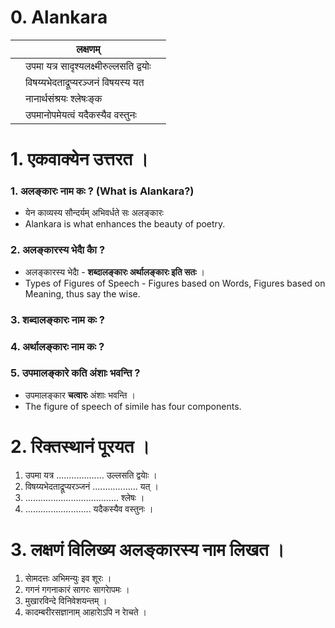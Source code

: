 # 0. Alankara
||लक्षणम्||
|-|-|-|
||उपमा यत्र सादृश्यलक्ष्मीरुल्लसति द्वयोः||
||विषय्यभेदताद्रूप्यरञ्जनं विषयस्य यत||
||नानार्थसंश्रयः श्लेषःङ्क||
||उपमानोपमेयत्वं यदैकस्यैव वस्तुनः||



# 1. एकवाक्येन उत्तरत ।
### 1. अलङ्कारः नाम कः ? (What is Alankara?)
* येन काव्यस्य सौन्दर्यम्‌ अभिवर्धते सः अलङ्कारः
* Alankara is what enhances the beauty of poetry.
### 2. अलङ्कारस्य भेदाै काै ?
* अलङ्कारस्य भेदाै - **शब्दालङ्कारः अर्थालङ्कारः इति सतः**  ।
* Types of Figures of Speech - Figures based on Words, Figures based on Meaning, thus say the wise.
### 3. शब्दालङ्कारः नाम कः ?
### 4. अर्थालङ्कारः नाम कः ?
### 5. उपमालङ्कारे कति अंशाः भवन्ति ?
*  उपमालङ्कार **चत्वारः** अंशाः भवन्ति ।
* The figure of speech of simile has four components.

# 2. रिक्तस्थानं पूरयत ।
1. उपमा यत्र ................... उल्लसति द्वयाेः ।
2. विषय्यभेदताद्रूप्यरञ्जनं .................. यत् ।
3. ..................................... श्लेषः ।
4. .......................... यदैकस्यैव वस्तुनः ।

# 3. लक्षणं विलिख्य अलङ्कारस्य नाम लिखत ।
1. साेमदत्तः अभिमन्युः इव शूरः ।
2. गगनं गगनाकारं सागरः सागराेपमः ।
3. मुखारविन्दे विनिवेशयन्तम् ।
4. कादम्बरीरसज्ञानाम् आहाराेऽपि न राेचते ।
